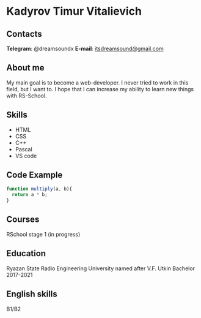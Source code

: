# Kadyrov Timur Vitalievich
## Contacts
**Telegram**: @dreamsoundx
**E-mail**: itsdreamsound@gmail.com
## About me
My main goal is to become a web-developer. I never tried to work in this field, but I want to. I hope that I can increase my ability to learn new things with RS-School.
## Skills
* HTML 
* CSS 
* C++ 
* Pascal
* VS code
## Code Example
```javascript
function multiply(a, b){
  return a * b;
}
```
## Courses
RSchool stage 1 (in progress)
## Education
Ryazan State Radio Engineering University named after V.F. Utkin
Bachelor 2017-2021
## English skills
B1/B2